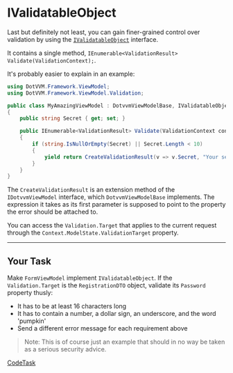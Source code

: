 ﻿# IValidatableObject

Last but definitely not least, you can gain finer-grained control over validation by using the [`IValidatableObject`][ivalidatableobject] interface.

It contains a single method, `IEnumerable<ValidationResult> Validate(ValidationContext);`.

It's probably easier to explain in an example:

```csharp
using DotVVM.Framework.ViewModel;
using DotVVM.Framework.ViewModel.Validation;

public class MyAmazingViewModel : DotvvmViewModelBase, IValidatableObject
{
    public string Secret { get; set; }

    public IEnumerable<ValidationResult> Validate(ValidationContext context)
    {
        if (string.IsNullOrEmpty(Secret) || Secret.Length < 10)
        {
            yield return CreateValidationResult(v => v.Secret, "Your secret is too short!");
        }
    }
}
```

The `CreateValidationResult` is an extension method of the `IDotvvmViewModel` interface, which `DotvvmViewModelBase` implements. The expression it takes as its first parameter is supposed to point to the property the error should be attached to.

You can access the `Validation.Target` that applies to the current request through the `Context.ModelState.ValidationTarget` property.

---

## Your Task

Make `FormViewModel` implement `IValidatableObject`. If the `Validation.Target` is the `RegistrationDTO` object,
validate its `Password` property thusly:

- It has to be at least 16 characters long
- It has to contain a number, a dollar sign, an underscore, and the word 'pumpkin'
- Send a different error message for each requirement above

> Note: This is of course just an example that should in no way be taken as a serious security advice.

[ivalidatableobject]: https://docs.microsoft.com/en-us/dotnet/api/system.componentmodel.dataannotations.ivalidatableobjec
[target]: https://www.dotvvm.com/docs/tutorials/basics-validation-target

[CodeTask](/resources/validation/viewmodel.csharp.csx)